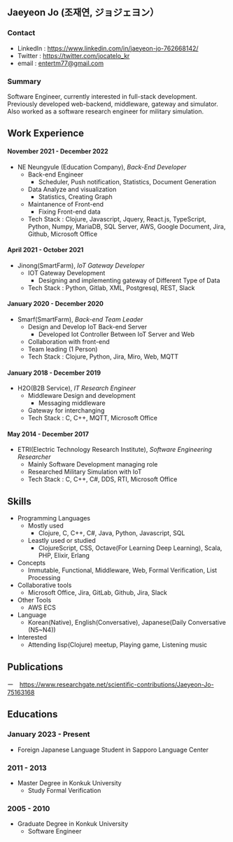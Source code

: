 <!-- 👋 Hi, I’m Jaeyeon Jo. -->

<!---
jaeyeon-jo-kr/jaeyeon-jo-kr is a ✨ special ✨ repository because its `README.md` (this file) appears on your GitHub profile.
You can click the Preview link to take a look at your changes.
--->

## Jaeyeon Jo (조재연, ジョジェヨン）

### Contact
- LinkedIn : https://www.linkedin.com/in/jaeyeon-jo-762668142/
- Twitter : https://twitter.com/jocatelo_kr
- email : entertm77@gmail.com

### Summary 

Software Engineer, currently interested in full-stack development. Previously developed web-backend, middleware, gateway and simulator. Also worked as a software research engineer for military simulation.

## Work Experience

#### November 2021 - December 2022
- NE Neungyule (Education Company), *Back-End Developer*
  - Back-end Engineer
    - Scheduler, Push notification, Statistics, Document Generation
  - Data Analyze and visualization
    - Statistics, Creating Graph
  - Maintanence of Front-end
    - Fixing Front-end data
  - Tech Stack : Clojure, Javascript, Jquery, React.js, TypeScript, Python, Numpy, MariaDB, SQL Server, AWS, Google Document, Jira, Github, Microsoft Office

#### April 2021 - October 2021
- Jinong(SmartFarm), *IoT Gateway Developer*
  - IOT Gateway Development
    - Designing and implementing gateway of Different Type of Data
  - Tech Stack : Python, Gitlab, XML, Postgresql, REST, Slack

#### January 2020 - December 2020 
- Smarf(SmartFarm), *Back-end Team Leader*
  - Design and Develop IoT Back-end Server
    - Developed Iot Controller Between IoT Server and Web
  - Collaboration with front-end
  - Team leading (1 Person)
  - Tech Stack : Clojure, Python, Jira, Miro, Web, MQTT

#### January 2018 - December 2019
- H2O(B2B Service), *IT Research Engineer*
  - Middleware Design and development
    - Messaging middleware  
  - Gateway for interchanging 
  - Tech Stack : C, C++, MQTT, Microsoft Office

#### May 2014 - December 2017
- ETRI(Electric Technology Research Institute), *Software Engineering Researcher*
  - Mainly Software Development managing role
  - Researched Military Simulation with IoT
  - Tech Stack : C, C++, C#, DDS, RTI, Microsoft Office

## Skills
- Programming Languages
  - Mostly used
    - Clojure, C, C++, C#, Java, Python, Javascript, SQL
  - Leastly used or studied
    - ClojureScript, CSS, Octave(For Learning Deep Learning), Scala, PHP, Elixir, Erlang
- Concepts
  - Immutable, Functional, Middleware, Web, Formal Verification, List Processing
- Collaborative tools
  - Microsoft Office, Jira, GitLab, Github, Jira, Slack
- Other Tools
  - AWS ECS 
- Language
  - Korean(Native), English(Conversative), Japanese(Daily Conversative (N5~N4))
- Interested
  - Attending lisp(Clojure) meetup, Playing game, Listening music

## Publications
ー　https://www.researchgate.net/scientific-contributions/Jaeyeon-Jo-75163168

  
## Educations
### January 2023 - Present
- Foreign Japanese Language Student in Sapporo Language Center

### 2011 - 2013
- Master Degree in Konkuk University
  - Study Formal Verification
  
### 2005 - 2010
- Graduate Degree in Konkuk University
  - Software Engineer


  
